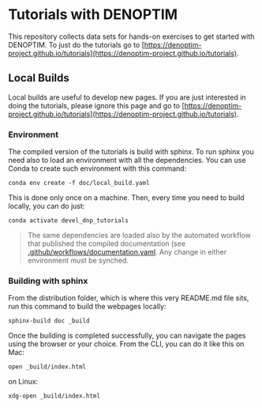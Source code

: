 # Tutorials with DENOPTIM

This repository collects data sets for hands-on exercises to get started with DENOPTIM.
To just do the tutorials go to [https://denoptim-project.github.io/tutorials](https://denoptim-project.github.io/tutorials).


## Local Builds
Local builds are useful to develop new pages. If you are just interested in doing the tutorials, please ignore this page and go to [https://denoptim-project.github.io/tutorials](https://denoptim-project.github.io/tutorials).

### Environment
The compiled version of the tutorials is build with sphinx. To run sphinx you need also to load an environment with all the dependencies. You can use Conda to create such environment with this command:
```
conda env create -f doc/local_build.yaml
```
This is done only once on a machine. Then, every time you need to build locally, you can do just:
```
conda activate devel_dnp_tutorials

```

> The same dependencies are loaded also by the automated workflow that published the compiled documentation (see [.github/workflows/documentation.yaml](.github/workflows/documentation.yaml). Any change in either environment must be synched.

### Building with sphinx
From the distribution folder, which is where this very README.md file sits, run this command to build the webpages locally:
```
sphinx-build doc _build
```
Once the building is completed successfully, you can navigate the pages using the browser or your choice. From the CLI, you can do it like this on Mac:
```
open _build/index.html
```
on Linux:
```
xdg-open _build/index.html
```
